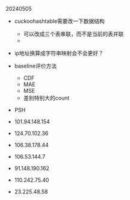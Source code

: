 20240505
- cuckoohashtable需要改一下数据结构
  - 可以改成三个表串联，而不是当前的表并联
  - 
- ip地址换算成字符串映射会不会更好？
- baseline评价方法
  - CDF
  - MAE
  - MSE
  - 差别特别大的count


- PSH
- 101.94.148.154
- 124.70.102.36
- 106.38.178.44
- 106.53.144.7
- 91.148.190.162
- 110.242.75.40
- 23.225.48.58